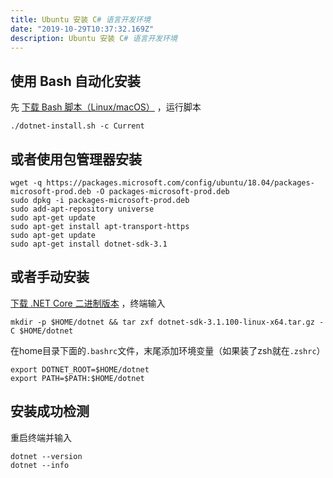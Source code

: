 ```yaml
---
title: Ubuntu 安装 C# 语言开发环境
date: "2019-10-29T10:37:32.169Z"
description: Ubuntu 安装 C# 语言开发环境
---
```


## 使用 Bash 自动化安装

先 [下载 Bash 脚本（Linux/macOS）](https://dot.net/v1/dotnet-install.sh) ，运行脚本

```shell script
./dotnet-install.sh -c Current
```

## 或者使用包管理器安装

```shell script
wget -q https://packages.microsoft.com/config/ubuntu/18.04/packages-microsoft-prod.deb -O packages-microsoft-prod.deb
sudo dpkg -i packages-microsoft-prod.deb
sudo add-apt-repository universe
sudo apt-get update
sudo apt-get install apt-transport-https
sudo apt-get update
sudo apt-get install dotnet-sdk-3.1
```

## 或者手动安装

[下载 .NET Core 二进制版本](https://docs.microsoft.com/zh-cn/dotnet/core/install/sdk?pivots=os-linux#all-net-core-downloads) ，终端输入

```shell script
mkdir -p $HOME/dotnet && tar zxf dotnet-sdk-3.1.100-linux-x64.tar.gz -C $HOME/dotnet
```

 在home目录下面的`.bashrc`文件，末尾添加环境变量（如果装了zsh就在`.zshrc`）

```shell script
export DOTNET_ROOT=$HOME/dotnet
export PATH=$PATH:$HOME/dotnet
```

## 安装成功检测

重启终端并输入

```shell script
dotnet --version
dotnet --info
```

